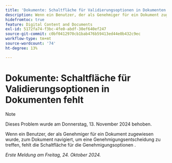 ```yaml
---
title: 'Dokumente: Schaltfläche für Validierungsoptionen in Dokumenten fehlt'
description: Wenn ein Benutzer, der als Genehmiger für ein Dokument zugewiesen wurde, zum Dokument navigiert, um eine Genehmigungsentscheidung zu treffen, fehlt die Schaltfläche für die Genehmigungsoptionen .
hidefromtoc: true
feature: Digital Content and Documents
exl-id: 5172fa74-f3bc-4fe0-abdf-30ef640ef247
source-git-commit: c0bf0412970cb1bab476b59413ed44e0b432c9ec
workflow-type: tm+mt
source-wordcount: '74'
ht-degree: 13%

---
```


# Dokumente: Schaltfläche für Validierungsoptionen in Dokumenten fehlt

>[!NOTE]
>
>Dieses Problem wurde am Donnerstag, 13. November 2024 behoben.

Wenn ein Benutzer, der als Genehmiger für ein Dokument zugewiesen wurde, zum Dokument navigiert, um eine Genehmigungsentscheidung zu treffen, fehlt die Schaltfläche für die Genehmigungsoptionen .

_Erste Meldung am Freitag, 24. Oktober 2024._
